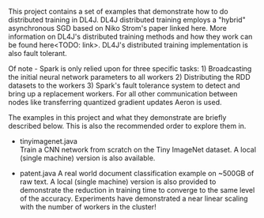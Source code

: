 This project contains a set of examples that demonstrate how to do distributed training in DL4J. DL4J distributed training employs a "hybrid" asynchronous SGD based on Niko Strom's paper linked here<TODO>. More information on DL4J's distributed training methods and how they work can be found here<TODO: link>. DL4J's distributed training implementation is also fault tolerant. 

Of note - Spark is only relied upon for three specific tasks: 1) Broadcasting the initial neural network parameters to all workers 2) Distributing the RDD datasets to the workers 3) Spark's fault tolerance system to detect and bring up a replacement workers. For all other communication between nodes like transferring quantized gradient updates Aeron is used.  

The examples in this project and what they demonstrate are briefly described below. This is also the recommended order to explore them in.

* tinyimagenet.java  
Train a CNN network from scratch on the Tiny ImageNet dataset. A local (single machine) version is also available.

* patent.java
A real world document classification example on ~500GB of raw text. A local (single machine) version is also provided to demonstrate the reduction in training time to converge to the same level of the accuracy. Experiments have demonstrated a near linear scaling with the number of workers in the cluster!

